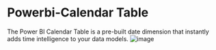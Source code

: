 # Powerbi-Calendar Table
The Power BI Calendar Table is a pre-built date dimension that instantly adds time intelligence to your data models.
![image](https://github.com/user-attachments/assets/57bd6136-1e4d-433d-b86f-fad383f3c20f)
